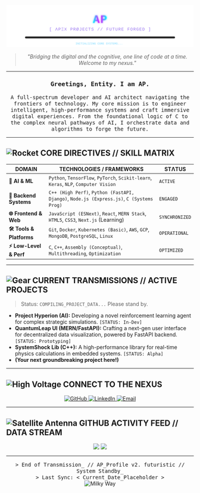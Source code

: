 <div align="center">

  <!-- === AP_BANNER.SVG === -->
  <!-- This path assumes ap_banner.svg is in the root of this repository -->
  <img src="https://github.com/apfine/apfine/blob/9645498e94d0b7a1dfd6ab0d49b21a7b9f6ec58f/ap_banner.svg" alt="AP - Apex Projects Banner" />

  <br>

  <blockquote>
    <p><em>"Bridging the digital and the cognitive, one line of code at a time. Welcome to my nexus."</em></p>
  </blockquote>

  ---

  <h3><samp> Greetings, Entity. I am <strong>AP</strong>. </samp></h3>
  <p><samp>
    A full-spectrum developer and AI architect navigating the frontiers of technology. My core mission is to engineer intelligent, high-performance systems and craft immersive digital experiences. From the foundational logic of C to the complex neural pathways of AI, I orchestrate data and algorithms to forge the future.
  </samp></p>

</div>

---

## <picture><img src="https://raw.githubusercontent.com/Tarikul-Islam-Anik/Animated-Fluent-Emojis/master/Emojis/Travel%20and%20Places/Rocket.png" alt="Rocket" width="35" height="35" /></picture> CORE DIRECTIVES // SKILL MATRIX

<div align="center">

| DOMAIN                 | TECHNOLOGIES / FRAMEWORKS                                                                 | STΛTUS        |
|------------------------|-------------------------------------------------------------------------------------------|----------------|
| **🧠 AI & ML**         | `Python`, `TensorFlow`, `PyTorch`, `Scikit-learn`, `Keras`, `NLP`, `Computer Vision`        | `ACTIVE`       |
| **🚀 Backend Systems** | `C++ (High Perf)`, `Python (FastAPI, Django)`, `Node.js (Express.js)`, `C (Systems Prog)` | `ENGAGED`      |
| **🌐 Frontend & Web**  | `JavaScript (ESNext)`, `React`, `MERN Stack`, `HTML5`, `CSS3`, `Next.js` (Learning)       | `SYNCHRONIZED` |
| **🛠️ Tools & Platforms** | `Git`, `Docker`, `Kubernetes (Basic)`, `AWS`, `GCP`, `MongoDB`, `PostgreSQL`, `Linux`    | `OPERATIONAL`  |
| **⚡️ Low-Level & Perf**| `C`, `C++`, `Assembly (Conceptual)`, `Multithreading`, `Optimization`                       | `OPTIMIZED`    |

</div>

---

## <picture><img src="https://raw.githubusercontent.com/Tarikul-Islam-Anik/Animated-Fluent-Emojis/master/Emojis/Objects/Gear.png" alt="Gear" width="35" height="35" /></picture> CURRENT TRANSMISSIONS // ACTIVE PROJECTS

> Status: `COMPILING_PROJECT_DATA...` Please stand by.

*   **Project Hyperion (AI):** Developing a novel reinforcement learning agent for complex strategic simulations. `[STATUS: In-Dev]`
*   **QuantumLeap UI (MERN/FastAPI):** Crafting a next-gen user interface for decentralized data visualization, powered by FastAPI backend. `[STATUS: Prototyping]`
*   **SystemShock Lib (C++):** A high-performance library for real-time physics calculations in embedded systems. `[STATUS: Alpha]`
*   **(Your next groundbreaking project here!)**

---

## <picture><img src="https://raw.githubusercontent.com/Tarikul-Islam-Anik/Animated-Fluent-Emojis/master/Emojis/Symbols/High%20Voltage.png" alt="High Voltage" width="35" height="35" /></picture> CONNECT TO THE NEXUS

<div align="center">

  <a href="https://github.com/YOUR_USERNAME" target="_blank">
    <img src="https://img.shields.io/badge/GitHub-181717?style=for-the-badge&logo=github&logoColor=white&labelColor=000000" alt="GitHub">
  </a>
  <a href="https://linkedin.com/in/YOUR_LINKEDIN" target="_blank">
    <img src="https://img.shields.io/badge/LinkedIn-0A66C2?style=for-the-badge&logo=linkedin&logoColor=white&labelColor=0077B5" alt="LinkedIn">
  </a>
  <a href="mailto:YOUR_EMAIL@example.com" target="_blank">
    <img src="https://img.shields.io/badge/Email_Me-D14836?style=for-the-badge&logo=gmail&logoColor=white&labelColor=EA4335" alt="Email">
  </a>
  <!-- Add other relevant links: Portfolio, Twitter, etc. -->
  <!-- Example:
  <a href="https://your-portfolio.com" target="_blank">
    <img src="https://img.shields.io/badge/Portfolio-00FFFF?style=for-the-badge&logo=react&logoColor=black&labelColor=FF00FF" alt="Portfolio">
  </a>
  -->

</div>

---

## <picture><img src="https://raw.githubusercontent.com/Tarikul-Islam-Anik/Animated-Fluent-Emojis/master/Emojis/Objects/Satellite%20Antenna.png" alt="Satellite Antenna" width="35" height="35" /></picture> GITHUB ACTIVITY FEED // DATA STREAM

<!-- GitHub Stats Cards - Update `?username=YOUR_USERNAME` -->
<div align="center">
  <img height="180em" src="https://github-readme-stats.vercel.app/api?username=YOUR_USERNAME&show_icons=true&theme=radical&include_all_commits=true&count_private=true&rank_icon=github"/>
  <img height="180em" src="https://github-readme-stats.vercel.app/api/top-langs/?username=YOUR_USERNAME&layout=compact&langs_count=8&theme=moltack&card_width=320"/>
</div>

---

<div align="center">
  <samp>
    > End of Transmission_ // AP_Profile v2. futuristic // System Standby_ <br>
    > Last Sync: < Current_Date_Placeholder >
  </samp>
  <br>
  <img src="https://raw.githubusercontent.com/Tarikul-Islam-Anik/Animated-Fluent-Emojis/master/Emojis/Travel%20and%20Places/Milky%20Way.png" alt="Milky Way" width="50" height="50" />
</div>
